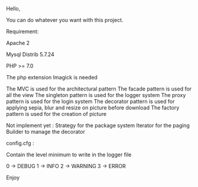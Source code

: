 Hello,

You can do whatever you want with this project.

Requirement:

Apache 2

Mysql Distrib 5.7.24

PHP >= 7.0

The php extension Imagick is needed

The MVC is used for the architectural pattern
The facade pattern is used for all the view
The singleton pattern is used for the logger system
The proxy pattern is used for the login system
The decorator pattern is used for applying sepia, blur and resize on picture before download
The factory pattern is used for the creation of picture

Not implement yet :
Strategy for the package system
Iterator for the paging
Builder to manage the decorator


config.cfg : 

Contain the level minimum to write in the logger file

0 -> DEBUG
1 -> INFO
2 -> WARNING
3 -> ERROR

Enjoy
